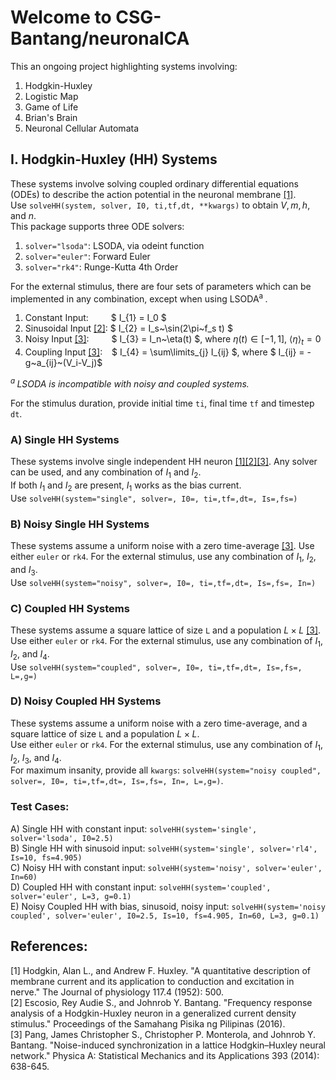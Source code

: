 # Welcome to CSG-Bantang/neuronalCA

This an ongoing project highlighting systems involving:
1) Hodgkin-Huxley
2) Logistic Map
3) Game of Life
4) Brian's Brain
5) Neuronal Cellular Automata


## I. Hodgkin-Huxley (HH) Systems
These systems involve solving coupled ordinary differential equations (ODEs) to describe the action potential in the neuronal membrane [[1]](#1). <br>
Use `solveHH(system, solver, I0, ti,tf,dt, **kwargs)` to obtain $V, m, h,$ and $n$. <br>
This package supports three ODE solvers:
1) `solver="lsoda"`: LSODA, via odeint function
2) `solver="euler"`: Forward Euler
3) `solver="rk4"`: Runge-Kutta 4th Order

For the external stimulus, there are four sets of parameters which can be implemented in any combination, except when using LSODA<sup>a </sup>.
1) Constant Input: &emsp;&emsp; $ I_{1} = I_0 $
2) Sinusoidal Input [[2]](#2): $ I_{2} = I_s~\sin(2\pi~f_s t) $
3) Noisy Input [[3]](#3): &emsp;&emsp; $ I_{3} = I_n~\eta(t) $, where $\eta(t)\in[-1,1]$, $\langle \eta \rangle_t = 0$
4) Coupling Input [[3]](#3): &ensp; $ I_{4} = \sum\limits_{j} I_{ij} $, where $ I_{ij} = -g~a_{ij}~(V_i-V_j)$

*<sup>a </sup> LSODA is incompatible with noisy and coupled systems.*

For the stimulus duration, provide initial time `ti`, final time `tf` and timestep `dt`.

### A) Single HH Systems
These systems involve single independent HH neuron [[1][2][3]](#1,#2,#3). Any solver can be used, and any combination of $I_{1}$ and $I_{2}$. <br>
If both $I_{1}$ and $I_{2}$ are present, $I_1$ works as the bias current. <br>
Use `solveHH(system="single", solver=, I0=, ti=,tf=,dt=, Is=,fs=)`

### B) Noisy Single HH Systems
These systems assume a uniform noise with a zero time-average [[3]](#3). Use either `euler` or `rk4`. For the external stimulus, use any combination of $I_1$, $I_2$, and $I_3$. <br>
Use `solveHH(system="noisy", solver=, I0=, ti=,tf=,dt=, Is=,fs=, In=)`

### C) Coupled HH Systems
These systems assume a square lattice of size `L` and a population $L\times L$ [[3]](#3). <br>
Use either `euler` or `rk4`. For the external stimulus, use any combination of $I_1$, $I_2$, and $I_4$. <br>
Use `solveHH(system="coupled", solver=, I0=, ti=,tf=,dt=, Is=,fs=, L=,g=)`

### D) Noisy Coupled HH Systems
These systems assume a uniform noise with a zero time-average, and a square lattice of size `L` and a population $L\times L$. <br>
Use either `euler` or `rk4`. For the external stimulus, use any combination of $I_1$, $I_2$, $I_3$, and $I_4$. <br>
For maximum insanity, provide all `kwargs`: `solveHH(system="noisy coupled", solver=, I0=, ti=,tf=,dt=, Is=,fs=, In=, L=,g=)`.

### Test Cases:
A) Single HH with constant input: `solveHH(system='single', solver='lsoda', I0=2.5)` <br>
B) Single HH with  sinusoid input: `solveHH(system='single', solver='rl4', Is=10, fs=4.905)` <br>
C) Noisy HH with constant input: `solveHH(system='noisy', solver='euler', In=60)` <br>
D) Coupled HH with constant input: `solveHH(system='coupled', solver='euler', L=3, g=0.1)` <br>
E) Noisy Coupled HH with bias, sinusoid, noisy input: `solveHH(system='noisy coupled', solver='euler', I0=2.5, Is=10, fs=4.905, In=60, L=3, g=0.1)` <br>

## References:
<a id="1">[1]</a> Hodgkin, Alan L., and Andrew F. Huxley. "A quantitative description of membrane current and its application to conduction and excitation in nerve." The Journal of physiology 117.4 (1952): 500. <br>
<a id="2">[2]</a> Escosio, Rey Audie S., and Johnrob Y. Bantang. "Frequency response analysis of a Hodgkin-Huxley neuron in a generalized current density stimulus." Proceedings of the Samahang Pisika ng Pilipinas (2016). <br>
<a id="3">[3]</a> Pang, James Christopher S., Christopher P. Monterola, and Johnrob Y. Bantang. "Noise-induced synchronization in a lattice Hodgkin–Huxley neural network." Physica A: Statistical Mechanics and its Applications 393 (2014): 638-645. <br>
